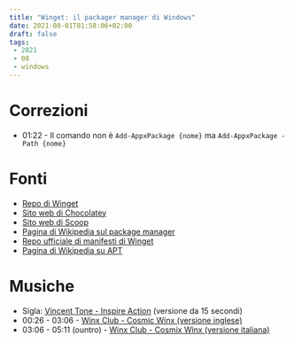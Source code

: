 ```yaml
---
title: "Winget: il packager manager di Windows"
date: 2021-08-01T01:58:06+02:00
draft: false
tags:
 - 2021
 - 08
 - windows
---
```


# Correzioni

+ 01:22 - Il comando non è `Add-AppxPackage {nome}` ma `Add-AppxPackage -Path {nome}`

# Fonti

+ [Repo di Winget](https://github.com/microsoft/winget-cli)
+ [Sito web di Chocolatey](https://chocolatey.org/)
+ [Sito web di Scoop](https://scoop.sh/)
+ [Pagina di Wikipedia sul package manager](https://en.wikipedia.org/wiki/Package_manager)
+ [Repo ufficiale di manifesti di Winget](https://github.com/microsoft/winget-pkgs)
+ [Pagina di Wikipedia su APT](https://www.wikiwand.com/en/APT_(software))

# Musiche

+ Sigla: [Vincent Tone - Inspire Action](https://www.premiumbeat.com/royalty-free-tracks/inspire-action) (versione da 15 secondi)
+ 00:26 - 03:06 - [Winx Club - Cosmic Winx (versione inglese)](https://www.youtube.com/watch?v=PtnSOFdsSo8)
+ 03:06 - 05:11 (ountro) - [Winx Club - Cosmix Winx (versione italiana)](https://www.youtube.com/watch?v=7uJJppB5Wno)
